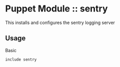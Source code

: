 # Puppet Module :: sentry

This installs and configures the sentry logging server

## Usage

Basic

`include sentry`
